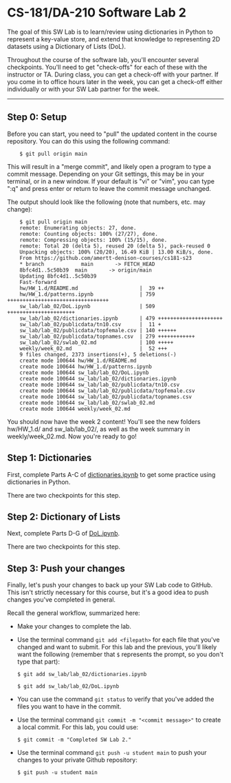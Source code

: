 # CS-181/DA-210 Software Lab 2

The goal of this SW Lab is to learn/review using dictionaries in Python to represent a key-value store, and extend that knowledge to representing 2D datasets using a Dictionary of Lists (DoL).

Throughout the course of the software lab, you'll encounter several checkpoints.  You'll need to get "check-offs" for each of these with the instructor or TA.  During class, you can get a check-off with your partner.  If you come in to office hours later in the week, you can get a check-off either individually or with your SW Lab partner for the week.

---

## Step 0: Setup

Before you can start, you need to "pull" the updated content in the course repository.  You can do this using the following command:

```
    $ git pull origin main
```

This will result in a "merge commit", and likely open a program to type a commit message.  Depending on your Git settings, this may be in your terminal, or in a new window.  If your default is "vi" or "vim", you can type ":q" and press enter or return to leave the commit message unchanged.

The output should look like the following (note that numbers, etc. may change):

```
    $ git pull origin main
    remote: Enumerating objects: 27, done.
    remote: Counting objects: 100% (27/27), done.
    remote: Compressing objects: 100% (15/15), done.
    remote: Total 20 (delta 5), reused 20 (delta 5), pack-reused 0
    Unpacking objects: 100% (20/20), 16.49 KiB | 13.00 KiB/s, done.
    From https://github.com/amertt-denison-courses/cs181-s23
    * branch            main       -> FETCH_HEAD
    8bfc4d1..5c50b39  main       -> origin/main
    Updating 8bfc4d1..5c50b39
    Fast-forward
    hw/HW_1.d/README.md                    |  39 ++
    hw/HW_1.d/patterns.ipynb               | 759 +++++++++++++++++++++++++++++++++
    sw_lab/lab_02/DoL.ipynb                | 509 ++++++++++++++++++++++
    sw_lab/lab_02/dictionaries.ipynb       | 479 +++++++++++++++++++++
    sw_lab/lab_02/publicdata/tn10.csv      |  11 +
    sw_lab/lab_02/publicdata/topfemale.csv | 140 ++++++
    sw_lab/lab_02/publicdata/topnames.csv  | 279 ++++++++++++
    sw_lab/lab_02/swlab_02.md              | 100 +++++
    weekly/week_02.md                      |  52 +++
    9 files changed, 2373 insertions(+), 5 deletions(-)
    create mode 100644 hw/HW_1.d/README.md
    create mode 100644 hw/HW_1.d/patterns.ipynb
    create mode 100644 sw_lab/lab_02/DoL.ipynb
    create mode 100644 sw_lab/lab_02/dictionaries.ipynb
    create mode 100644 sw_lab/lab_02/publicdata/tn10.csv
    create mode 100644 sw_lab/lab_02/publicdata/topfemale.csv
    create mode 100644 sw_lab/lab_02/publicdata/topnames.csv
    create mode 100644 sw_lab/lab_02/swlab_02.md
    create mode 100644 weekly/week_02.md
```

You should now have the week 2 content!  You'll see the new folders hw/HW_1.d/ and sw_lab/lab_02/, as well as the week summary in weekly/week_02.md.  Now you're ready to go!

## Step 1: Dictionaries

First, complete Parts A-C of [dictionaries.ipynb](dictionaries.ipynb) to get some practice using dictionaries in Python.

There are two checkpoints for this step.

## Step 2: Dictionary of Lists

Next, complete Parts D-G of [DoL.ipynb](DoL.ipynb).

There are two checkpoints for this step.

## Step 3: Push your changes

Finally, let's push your changes to back up your SW Lab code to GitHub.  This isn't strictly necessary for this course, but it's a good idea to push changes you've completed in general.

Recall the general workflow, summarized here:

- Make your changes to complete the lab.

- Use the terminal command `git add <filepath>` for each file that you've changed and want to submit.  For this lab and the previous, you'll likely want the following (remember that `$` represents the prompt, so you don't type that part):

    ```
    $ git add sw_lab/lab_02/dictionaries.ipynb

    $ git add sw_lab/lab_02/DoL.ipynb
    ```

- You can use the command `git status` to verify that you've added the files you want to have in the commit.

- Use the terminal command `git commit -m "<commit message>"` to create a local commit.  For this lab, you could use:

    ```
    $ git commit -m "Completed SW Lab 2."
    ```

- Use the terminal command `git push -u student main` to push your changes to your private Github repository:

    ```
    $ git push -u student main
    ```